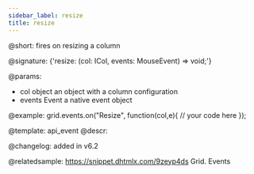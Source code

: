 ```yaml
---
sidebar_label: resize
title: resize
---          
```


@short: fires on resizing a column

@signature: {'resize: (col: ICol, events: MouseEvent) => void;'}

@params:
- col		object		an object with a column configuration
- events	Event		a native event object


@example:
grid.events.on("Resize", function(col,e){
	// your code here
});


@template: api_event
@descr:

@changelog:
added in v6.2

@relatedsample:
https://snippet.dhtmlx.com/9zeyp4ds	Grid. Events
